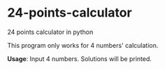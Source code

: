 # 24-points-calculator

24 points calculator in python

This program only works for 4 numbers' calculation.

**Usage**: Input 4 numbers. Solutions will be printed.
